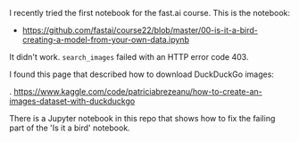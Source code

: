 I recently tried the first notebook for the fast.ai course. This is the notebook:

  * https://github.com/fastai/course22/blob/master/00-is-it-a-bird-creating-a-model-from-your-own-data.ipynb

It didn't work. `search_images` failed with an HTTP error code 403.

I found this page that described how to download DuckDuckGo images:

   . https://www.kaggle.com/code/patriciabrezeanu/how-to-create-an-images-dataset-with-duckduckgo

There is a Jupyter notebook in this repo that shows how to fix the failing part of the 'Is it a bird' notebook.
